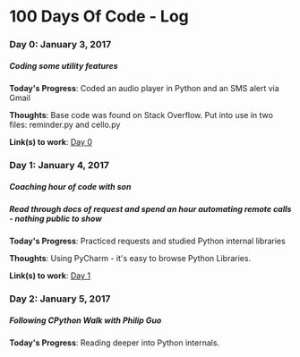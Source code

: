 # 100 Days Of Code - Log

### Day 0: January 3, 2017
##### Coding some utility features

**Today's Progress**:
Coded an audio player in Python and an SMS alert via Gmail

**Thoughts**:
Base code was found on Stack Overflow.
Put into use in two files: reminder.py and cello.py

**Link(s) to work**: [Day 0](https://github.com/ideabrian/100-days-of-code/tree/master/day0)

### Day 1: January 4, 2017
##### Coaching hour of code with son
##### Read through docs of request and spend an hour automating remote calls - nothing public to show

**Today's Progress**:
Practiced requests and studied Python internal libraries

**Thoughts**:
Using PyCharm - it's easy to browse Python Libraries.


**Link(s) to work**: [Day 1](https://github.com/ideabrian/100-days-of-code/tree/master/day1)

### Day 2: January 5, 2017
##### Following CPython Walk with Philip Guo

**Today's Progress**:
Reading deeper into Python internals.
